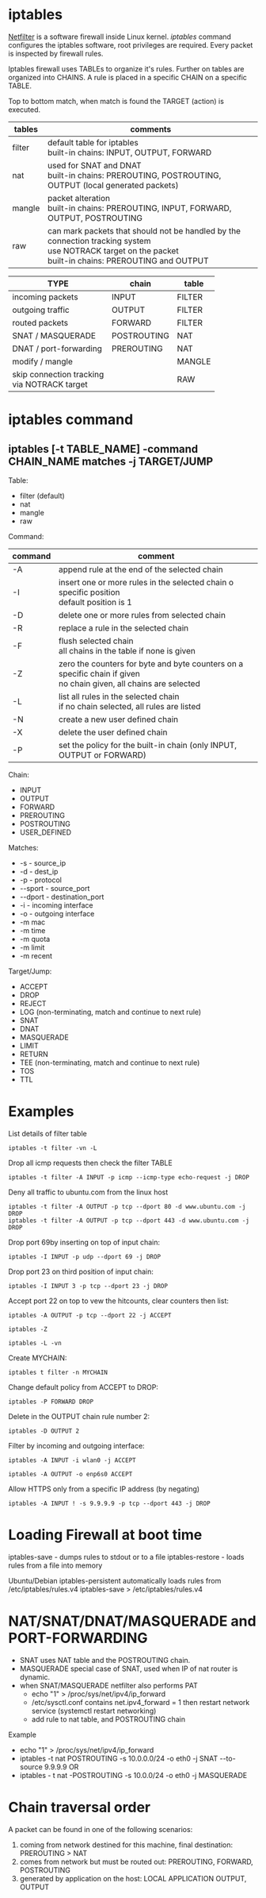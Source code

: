 # iptables

[Netfilter](netfilter.org) is a software firewall inside Linux kernel.
_iptables_ command configures the iptables software, root privileges are required.
Every packet is inspected by firewall rules. 

Iptables firewall uses TABLEs to organize it's rules. Further on tables are organized into CHAINS.
A rule is placed in a specific CHAIN on a specific TABLE.

Top to bottom match, when match is found the TARGET (action) is executed.

| tables     | comments          |
| -------- | -------------- |
| filter | default table for iptables <br /> built-in chains: INPUT, OUTPUT, FORWARD|
| nat | used for SNAT and DNAT <br />  built-in chains: PREROUTING, POSTROUTING, OUTPUT (local generated packets)|
| mangle | packet alteration <br /> built-in chains: PREROUTING, INPUT, FORWARD, OUTPUT, POSTROUTING |
| raw | can mark packets that should not be handled by the connection tracking system <br /> use NOTRACK target on the packet <br /> built-in chains: PREROUTING and OUTPUT|


<!--

netfilter tables:
- filter
    - default table for iptables
    - built-in chains: INPUT, OUTPUT, FORWARD 
- nat
    - used for SNAT and DNAT
    - built-in chains: PREROUTING, POSTROUTING, OUTPUT (local generated packets)
- mangle
    - packet alteration
    - built-in chains: PREROUTING, INPUT, FORWARD, OUTPUT, POSTROUTING
- raw
    - can mark packets that should not be handled by the connection tracking system
    - use NOTRACK target on the packet
    - built-in chains: PREROUTING and OUTPUT
 -->

<!--
CHAIN traversal:
- incoming traffic filtered on the INPUT CHAIN of the FILTER TABLE
- outgoing traffic filtered on the OUTPUT CHAIN of the FILTER TABLE
- routed traffic is filtered on the FORWARD CHAIN of the FILTER TABLE
- SNAT/MASQUERADE is performed on the POSTROUTING CHAIN of the NAT TABLE
- DNAT/port-forwarding is performed on the PREROUTING CHAIN of of the NAT TABLE
- if packet headers modified in the MANGLE TABLE
- skip connection tracking via NOTRACK target rules in the RAW TABLE
-->

| TYPE | chain | table     |
| -------- | -------------- | --------- |
| incoming packets | INPUT  | FILTER  |
| outgoing traffic | OUTPUT  | FILTER  |
| routed packets | FORWARD  |FILTER  |
| SNAT / MASQUERADE | POSTROUTING  | NAT  |
| DNAT / port-forwarding | PREROUTING  | NAT  |
| modify / mangle | | MANGLE  |
| skip connection tracking <br /> via NOTRACK target | | RAW  |


# iptables command
## iptables [-t TABLE_NAME] -command CHAIN_NAME matches -j TARGET/JUMP

Table:
- filter (default)
- nat
- mangle
- raw

Command:

| command  | comment        |
| -------- | -------------- |
| -A | append rule at the end of the selected chain  |
| -I | insert one or more rules in the selected chain o specific position <br /> default position is 1 |
| -D | delete one or more rules from selected chain |
| -R | replace a rule in the selected chain |
| -F | flush selected chain <br /> all chains in the table if none is given |
| -Z | zero the counters for byte and byte counters on a specific chain if given <br /> no chain given, all chains are selected |
| -L | list all rules in the selected chain <br /> if no chain selected, all rules are listed |
| -N | create a new user defined chain |
| -X | delete the user defined chain | 
| -P | set the policy for the built-in chain (only INPUT, OUTPUT or FORWARD) |


Chain:
- INPUT
- OUTPUT
- FORWARD
- PREROUTING
- POSTROUTING
- USER_DEFINED

Matches:
- -s - source_ip
- -d - dest_ip
- -p - protocol
- --sport - source_port
- --dport - destination_port
- -i - incoming interface
- -o - outgoing interface
- -m mac
- -m time
- -m quota
- -m limit
- -m recent

Target/Jump:
- ACCEPT
- DROP
- REJECT
- LOG (non-terminating, match and continue to next rule)
- SNAT
- DNAT
- MASQUERADE
- LIMIT
- RETURN
- TEE (non-terminating, match and continue to next rule)
- TOS
- TTL

# Examples
List details of filter table
```
iptables -t filter -vn -L
```

Drop all icmp requests then check the filter TABLE
```
iptables -t filter -A INPUT -p icmp --icmp-type echo-request -j DROP
```


Deny all traffic to ubuntu.com from the linux host
```
iptables -t filter -A OUTPUT -p tcp --dport 80 -d www.ubuntu.com -j DROP
iptables -t filter -A OUTPUT -p tcp --dport 443 -d www.ubuntu.com -j DROP
```

Drop port 69by inserting on top of input chain:
```
iptables -I INPUT -p udp --dport 69 -j DROP
```

Drop port 23 on third position of input chain:
```
iptables -I INPUT 3 -p tcp --dport 23 -j DROP
```

Accept port 22 on top to vew the hitcounts, clear counters then list:
```
iptables -A OUTPUT -p tcp --dport 22 -j ACCEPT
```
```
iptables -Z
```
```
iptables -L -vn
```

Create MYCHAIN:
```
iptables t filter -n MYCHAIN
```

Change default policy from ACCEPT to DROP:
```
iptables -P FORWARD DROP
```

Delete in the OUTPUT chain rule number 2:
```
iptables -D OUTPUT 2
```

Filter by incoming and outgoing interface:
```
iptables -A INPUT -i wlan0 -j ACCEPT
```
```
iptables -A OUTPUT -o enp6s0 ACCEPT
```

Allow HTTPS only from a specific IP address (by negating)
```
iptables -A INPUT ! -s 9.9.9.9 -p tcp --dport 443 -j DROP
```

# Loading Firewall at boot time
iptables-save  - dumps rules to stdout or to a file
iptables-restore - loads rules from a file into memory

Ubuntu/Debian
iptables-persistent  automatically loads rules from /etc/iptables/rules.v4
iptables-save > /etc/iptables/rules.v4

# NAT/SNAT/DNAT/MASQUERADE and PORT-FORWARDING
- SNAT uses NAT table and the POSTROUTING chain.
- MASQUERADE special case of SNAT, used when IP of nat router is dynamic.
- when SNAT/MASQUERADE netfilter also performs PAT
    - echo "1" > /proc/sys/net/ipv4/ip_forward
    - /etc/sysctl.conf contains net.ipv4_forward = 1 then restart network service (systemctl restart networking)
    - add rule to nat table, and POSTROUTING chain
 
 Example
 - echo "1" > /proc/sys/net/ipv4/ip_forward
 - iptables -t nat POSTROUTING -s 10.0.0.0/24 -o eth0 -j SNAT --to-source 9.9.9.9
 OR
 - iptables - t nat -POSTROUTING -s 10.0.0/24 -o eth0 -j MASQUERADE


# Chain traversal order
A packet can be found in one of the following scenarios:
1. coming from network destined for this machine, final destination: PREROUTING > NAT
2. comes from network but must be routed out: PREROUTING, FORWARD, POSTROUTING
3. generated by application on the host: LOCAL APPLICATION OUTPUT, OUTPUT  



 

